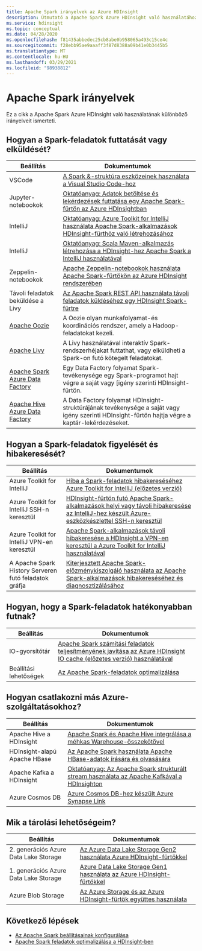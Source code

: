```yaml
---
title: Apache Spark irányelvek az Azure HDInsight
description: Útmutató a Apache Spark Azure HDInsight való használatához.
ms.service: hdinsight
ms.topic: conceptual
ms.date: 04/28/2020
ms.openlocfilehash: f81435abbedec25cb8abe0b958065a493c15ce4c
ms.sourcegitcommit: f28ebb95ae9aaaff3f87d8388a09b41e0b3445b5
ms.translationtype: MT
ms.contentlocale: hu-HU
ms.lasthandoff: 03/29/2021
ms.locfileid: "98938812"
---
```

# <a name="apache-spark-guidelines"></a>Apache Spark irányelvek

Ez a cikk a Apache Spark Azure HDInsight való használatának különböző irányelveit ismerteti.

## <a name="how-do-i-run-or-submit-spark-jobs"></a>Hogyan a Spark-feladatok futtatását vagy elküldését?

| Beállítás | Dokumentumok |
|---|---|
| VSCode | [A Spark &-struktúra eszközeinek használata a Visual Studio Code-hoz](../hdinsight-for-vscode.md) |
| Jupyter-notebookok | [Oktatóanyag: Adatok betöltése és lekérdezések futtatása egy Apache Spark-fürtön az Azure HDInsightban](./apache-spark-load-data-run-query.md) |
| IntelliJ | [Oktatóanyag: Azure Toolkit for IntelliJ használata Apache Spark-alkalmazások HDInsight-fürthöz való létrehozásához](./apache-spark-intellij-tool-plugin.md) |
| IntelliJ | [Oktatóanyag: Scala Maven-alkalmazás létrehozása a HDInsight-hez Apache Spark a IntelliJ használatával](./apache-spark-create-standalone-application.md) |
| Zeppelin-notebookok | [Apache Zeppelin-notebookok használata Apache Spark-fürtökön az Azure HDInsight rendszerében](./apache-spark-zeppelin-notebook.md) |
| Távoli feladatok beküldése a Livy | [Az Apache Spark REST API használata távoli feladatok küldéséhez egy HDInsight Spark-fürtre](./apache-spark-livy-rest-interface.md) |
|[Apache Oozie](../hdinsight-use-oozie-linux-mac.md)|A Oozie olyan munkafolyamat-és koordinációs rendszer, amely a Hadoop-feladatokat kezeli.|
|[Apache Livy](./apache-spark-livy-rest-interface.md)|A Livy használatával interaktív Spark-rendszerhéjakat futtathat, vagy elküldheti a Spark-on futó kötegelt feladatokat.|
|[Apache Spark Azure Data Factory](../../data-factory/transform-data-using-spark.md)|Egy Data Factory folyamat Spark-tevékenysége egy Spark-programot hajt végre a saját vagy [igény szerinti HDInsight-fürtön.|
|[Apache Hive Azure Data Factory](../../data-factory/transform-data-using-hadoop-hive.md)|A Data Factory folyamat HDInsight-struktúrájának tevékenysége a saját vagy igény szerinti HDInsight-fürtön hajtja végre a kaptár-lekérdezéseket.|

## <a name="how-do-i-monitor-and-debug-spark-jobs"></a>Hogyan a Spark-feladatok figyelését és hibakeresését?

| Beállítás | Dokumentumok |
|---|---|
| Azure Toolkit for IntelliJ | [Hiba a Spark-feladatok hibakereséséhez Azure Toolkit for IntelliJ (előzetes verzió)](apache-spark-intellij-tool-failure-debug.md) |
| Azure Toolkit for IntelliJ SSH-n keresztül | [HDInsight-fürtön futó Apache Spark-alkalmazások helyi vagy távoli hibakeresése az IntelliJ-hez készült Azure-eszközkészlettel SSH-n keresztül](apache-spark-intellij-tool-debug-remotely-through-ssh.md) |
| Azure Toolkit for IntelliJ VPN-en keresztül | [Apache Spark-alkalmazások távoli hibakeresése a HDInsight a VPN-en keresztül a Azure Toolkit for IntelliJ használatával](apache-spark-intellij-tool-plugin-debug-jobs-remotely.md) |
| A Apache Spark History Serveren futó feladatok gráfja | [Kiterjesztett Apache Spark-előzménykiszolgáló használata az Apache Spark-alkalmazások hibakereséséhez és diagnosztizálásához](./apache-azure-spark-history-server.md) |

## <a name="how-do-i-make-my-spark-jobs-run-more-efficiently"></a>Hogyan, hogy a Spark-feladatok hatékonyabban futnak?

| Beállítás | Dokumentumok |
|---|---|
| IO-gyorsítótár | [Apache Spark számítási feladatok teljesítményének javítása az Azure HDInsight IO cache (előzetes verzió) használatával](./apache-spark-improve-performance-iocache.md) |
| Beállítási lehetőségek | [Az Apache Spark-feladatok optimalizálása](./apache-spark-perf.md) |

## <a name="how-do-i-connect-to-other-azure-services"></a>Hogyan csatlakozni más Azure-szolgáltatásokhoz?

| Beállítás | Dokumentumok |
|---|---|
| Apache Hive a HDInsight | [Apache Spark és Apache Hive integrálása a méhkas Warehouse-összekötővel](../interactive-query/apache-hive-warehouse-connector.md) |
| HDInsight-alapú Apache HBase | [Az Apache Spark használata Apache HBase-adatok írására és olvasására](../hdinsight-using-spark-query-hbase.md) |
| Apache Kafka a HDInsight | [Oktatóanyag: Az Apache Spark strukturált stream használata az Apache Kafkával a HDInsighton](../hdinsight-apache-kafka-spark-structured-streaming.md) |
| Azure Cosmos DB | [Azure Cosmos DB-hez készült Azure Synapse Link](../../cosmos-db/synapse-link.md) |

## <a name="what-are-my-storage-options"></a>Mik a tárolási lehetőségeim?

| Beállítás | Dokumentumok |
|---|---|
| 2. generációs Azure Data Lake Storage | [Az Azure Data Lake Storage Gen2 használata Azure HDInsight-fürtökkel](../hdinsight-hadoop-use-data-lake-storage-gen2.md) |
| 1. generációs Azure Data Lake Storage | [Azure Data Lake Storage Gen1 használata az Azure HDInsight-fürtökkel](../hdinsight-hadoop-use-data-lake-storage-gen1.md) |
| Azure Blob Storage | [Az Azure Storage és az Azure HDInsight-fürtök együttes használata](../hdinsight-hadoop-use-blob-storage.md) |

## <a name="next-steps"></a>Következő lépések

* [Az Apache Spark beállításainak konfigurálása](apache-spark-settings.md)
* [Apache Spark feladatok optimalizálása a HDInsight-ben](apache-spark-perf.md)
